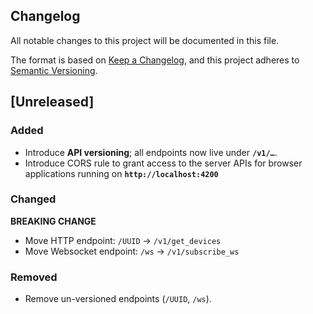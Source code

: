 ## Changelog 

All notable changes to this project will be documented in this file.

The format is based on [Keep a Changelog](https://keepachangelog.com/en/1.1.0/),
and this project adheres to [Semantic Versioning](https://semver.org/spec/v2.0.0.html).

## [Unreleased]

### Added
- Introduce **API versioning**; all endpoints now live under **`/v1/…`**.
- Introduce CORS rule to grant access to the server APIs for browser applications running on **`http://localhost:4200`** 

### Changed
**BREAKING CHANGE**  
  - Move HTTP endpoint: `/UUID` → `/v1/get_devices`  
  - Move Websocket endpoint: `/ws` → `/v1/subscribe_ws`

### Removed
- Remove un-versioned endpoints (`/UUID`, `/ws`).